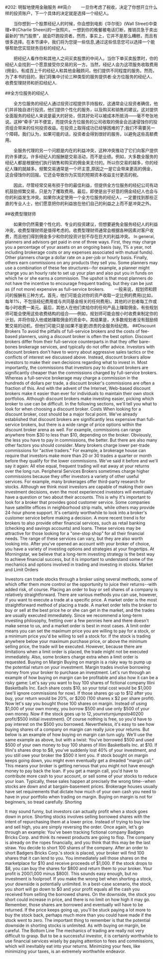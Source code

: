 #202: 明智地使用金融服务
##简介
　　一旦你考虑了税收，决定了你想开立什么样的投资账户，下一个具体的决定就是选择一个经纪人。

　　当你想到一个股票经纪人的时候，你会想到电影《华尔街》(Wall Street)中查理•辛(Charlie Sheen)的一张照片。一想到你的晚餐被电话打断，推销员急于卖出最新的“热门股票”，就会吓跑投资者。然而，事实上，它并不是那么糟糕，而且有很多选择。在本节课中，我们将为您提一些信息,通过这些信息您可以选择一个能够帮助您实现财务目标的经纪人。

　　把经纪人看作你和其他人之间买卖股票的中间人。当你下单买卖股票时，你的经纪人会找到一个愿意接受你交易的另一方。当然，经纪人会为这项服务收取费用(佣金)。有成百上千的经纪人和其他金融顾问，他们提供不同程度的服务。然而，为了本书的目的，我们将集中讨论三种类型的服务提供者:全方位服务的经纪人、收费型理财师和折扣经纪人.

##全方位服务的经纪人

　　全方位服务的经纪人通过投资过程提供手持股权，这通常会让投资者确信，他们并非独自进行投资。他们提供个性化的服务，以及购买和销售的建议。这对提供全面服务的经纪人来说是最大的好处，但其好处可以被成本所抵消——毫不夸张地说。这种“牵手”并不便宜，而提供全方位服务的公司收取的佣金会迅速侵蚀你的投资组合带来的任何投资收益。在投资上取得成功已经够困难的了;我们不需要另一个障碍。我们认为，如果可能的话，投资者会得到很好的服务，以避免这些高额费用。

　　全服务代理的另一个问题是内在的利益冲突，这种冲突推动了它们向客户提供的许多建议。许多经纪人的报酬是交易活动，而不是业绩。例如，大多数全服务的经纪人都是根据他们执行销售和购买的佣金来支付的。所以你交易的越多，你的经纪人赚的就越多。频繁交易通常是一个坏主意,原因之一是它会带来更高的佣金，这会侵蚀你的回报。它还会导致你为实现的短期资本收益支付更高的税。

　　因此，尽管经常交易有损于你的最佳利益，但提供全方位服务的经纪公司有动机鼓励频繁交易，只是为了攫取费用。最后，即使是出于好意的佣金经纪人也会与你的利益发生冲突。如果你决定使用一个全方位服务的经纪人，一定要找到那些正直的专业人士，他们愿意把你的利益放在他们自己的利益之上而不是冲突之外。

##收费型理财师

　　如果你仍然需要个性化的、专业的投资建议，但想要避免全服务经纪人的利益冲突，收费型理财师是值得考虑的。收费型理财师通常会根据各种因素对客户收费，而且他们得到佣金多少和你的投资计划不存在巨大的利益冲突。
In general, planners and advisors get paid in one of three ways. First, they may charge you a percentage of your assets on an ongoing basis (say, 1% a year, not including brokerage costs or any expenses associated with mutual funds). Other planners charge a dollar rate on a per-job or hourly basis. Finally, others earn commissions on any products they sell you. Some planners may use a combination of these fee structures--for example, a planner might charge you an hourly rate to set up your plan and also put you in funds on which he or she earns a commission. The upshot is that most planners do not have the incentive to encourage frequent trading, but they can be just as (if not more) expensive as full-service brokers.
　　一般来说，规划师和顾问的报酬有三种方式。首先，他们可能会对你的资产收取一定比例的费用(比如，每年1%，不包括经纪费用或与共同基金相关的任何费用)。其他的计划者每工作或每小时收费一美元。最后，其他人在他们卖给你的任何产品上赚取佣金。有些规划师可能会使用这些收费结构的组合——例如，规划师可能会按小时收费来制定你的计划，并将你投入他或她赚取佣金的资金中。其结果是，大多数规划者没有鼓励频繁交易的动机，但他们可能只是(如果不是更)昂贵的全服务经纪商。
##Discount Brokers
To avoid the pitfalls of full-service brokers and the costs of fee-based planners, using a discount broker is often the best option. Discount brokers differ from their full-service counterparts in that they offer bare-bones brokerage services, and typically do not offer advice. Investors with discount brokers don't have to worry about aggressive sales tactics or the conflicts of interest we discussed above. Instead, discount brokers allow investors to make their own decisions regarding what to invest in.
Most importantly, the commissions that investors pay to discount brokers are significantly cheaper than the commissions charged by full-service brokers. Whereas a full-service brokerage may charge a commission in the hundreds of dollars per trade, a discount broker's commissions are often a fraction of this. And with the advent of the Internet, Web-based discount brokers make it easier than ever for individuals to maintain their own stock portfolios. Although discount brokers make investing easier, picking which broker to use can be difficult. In the following sections, we'll tell you what to look for when choosing a discount broker.
Costs
When looking for a discount broker, cost should be a major focal point. We've already established that discount brokers are significantly less expensive than full-service brokers, but there is a wide range of price options within the discount broker arena as well. For example, commissions can range anywhere from $30 to less than $10, depending on the broker. Obviously, the less you have to pay in commissions, the better. But there are also many other factors you should consider. Many brokers charge lower per-trade commissions for "active traders." For example, a brokerage house can require that investors make more than 20 or 30 trades a quarter or month before they qualify for the lower commissions. We've said it before and we'll say it again: All else equal, frequent trading will eat away at your returns over the long run.
Peripheral Services
Brokers sometimes charge higher commissions because they offer investors a variety of other useful services. For example, many brokerages offer third-party research for stocks.
Although we think most investors are capable of making their own investment decisions, even the most experienced investors will eventually have a question or two about their accounts. This is why it's important to look for a broker that provides good customer service. Some companies have satellite offices in neighborhood strip malls, while others may provide 24-hour phone support. It's certainly worthwhile to look into a broker's customer service before making a decision.
A more recent trend is for brokers to also provide other financial services, such as retail banking (checking and savings accounts) and loans. These services may be attractive for those looking for a "one-stop shop" for all their financial needs. The range of these services can vary, but they are also worth looking into.
After you've opened an account with your broker of choice, you have a variety of investing options and strategies at your fingertips. At Morningstar, we believe that a long-term investing strategy is the best way to achieve financial success, but it is important to understand some of the mechanics and options involved in trading and investing in stocks.
Market and Limit Orders

Investors can trade stocks through a broker using several methods, some of which offer them more control or the opportunity to juice their returns--with added risk, of course.
Placing an order to buy or sell shares of a company is relatively straightforward. There are various methods you can use, however, if you want to execute a trade at a specific price.
A market order is the most straightforward method of placing a trade. A market order tells the broker to buy or sell at the best price he or she can get in the market, and the trades are usually executed immediately. Since we recommend a long-term investing philosophy, fretting over a few pennies here and there doesn't make sense to us, and a market order is best in most cases.
A limit order means you can set the maximum price you are willing to pay for a stock, or a minimum price you'd be willing to sell a stock for. If the stock is trading anywhere below your maximum purchase price, or above the minimum selling price, the trade will be executed. However, because there are limitations when a limit order is placed, the trade might not be executed immediately. Also, some brokers charge extra when a limit order is requested.
Buying on Margin
Buying on margin is a risky way to pump up the potential return on your investment. Margin trades involve borrowing money from your broker to purchase an investment. Let's run through an example of how buying on margin can be profitable and also how it can be a risky game:
Let's say you want to buy 100 shares of fictional company Illini Basketballs Inc. Each share costs $10, so your total cost would be $1,000 (we'll ignore commissions for now). If those shares go up to $12 after you buy, your return would be 20%, or $200 (100 shares x $2 per share profit).
Now let's say you bought those 100 shares on margin. Instead of using $1,000 of your own money, you borrow $500 and use only $500 of your own money. Now if the stock goes up to $12, your return jumps to 40% ($200 profit/$500 initial investment).
Of course nothing is free, so you'd have to pay interest on the $500 you borrowed. Nevertheless, it's easy to see how buying shares of a company on margin can really juice your returns. But below is an example of how buying on margin can turn ugly. We'll use the same example as above, but with a twist:
You've borrowed $500 and used $500 of your own money to buy 100 shares of Illini Basketballs Inc. at $10. If Illini's shares drop to $8, you've suddenly lost 40% of your investment, and you still owe your broker the $500 it lent you.
If stock bought on margin keeps going down, you might even eventually get a dreaded "margin call." This means your broker is getting nervous that you might not have enough money to pay back the loan. If you get a margin call, you'd have to contribute more cash to your account, or sell some of your stocks to reduce your loan. Typically, these sales happen at precisely the wrong time--when stocks are down and at bargain-basement prices. Brokerage houses usually have set requirements that dictate how much of your own cash you need to have in your portfolio when trading on margin. Buying on margin is not for beginners, so tread carefully.
Shorting

It may sound funny, but investors can actually profit when a stock goes down in price. Shorting stocks involves selling borrowed shares with the intent of repurchasing them at a lower price. Instead of trying to buy low and sell high, you are simply reversing the order. Once again, let's go through an example:
You've been tracking fictional company Badgers Bricks Corp. and think its newest products are going to flop. The company is already on the ropes financially, and you think that this may be the last straw. You decide to short 100 shares of the company. After an order to short Badgers Bricks Corp.'s stock is placed, your broker will find 100 shares that it can lend to you. You immediately sell those shares on the marketplace for $10 and receive proceeds of $1,000. If the stock drops to $8, you can buy the shares for $800 and return them to your broker. Your profit is $200 ($1,000 minus $800).
This sounds easy enough, but no investment is foolproof. If you make the wrong bet when shorting a stock, your downside is potentially unlimited. In a best-case scenario, the stock you short will go down to $0 and your profit equals all the cash you received from selling the borrowed shares. On the downside, the stock you short could increase in price, and there is no limit on how high it may go. Remember, those shares are borrowed and eventually will have to be returned. If the price keeps going up, you'll be stuck paying a lot more to buy the stock back, perhaps much more than you could have made if the stock went to zero. The important thing to remember is that the potential downside in shorting stocks is unlimited. As with buying on margin, be careful.
The Bottom Line
The mechanics of trading are really not very difficult to grasp. But to be a successful investor, it is certainly worthwhile to use financial services wisely by paying attention to fees and commissions, which will inevitably eat into your returns. Minimizing your fees, like minimizing your taxes, is an extremely worthwhile endeavor.

